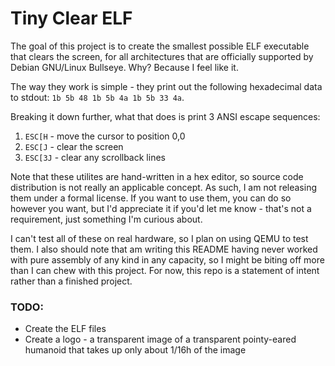 # Tiny Clear ELF
The goal of this project is to create the smallest possible ELF executable that clears the screen, for all architectures that are officially supported by Debian GNU/Linux Bullseye. Why? Because I feel like it.

The way they work is simple - they print out the following hexadecimal data to stdout: `1b 5b 48 1b 5b 4a 1b 5b 33 4a`.

Breaking it down further, what that does is print 3 ANSI escape sequences:
1. `ESC[H` - move the cursor to position 0,0
2. `ESC[J` - clear the screen
3. `ESC[3J` - clear any scrollback lines

Note that these utilites are hand-written in a hex editor, so source code distribution is not really an applicable concept. As such, I am not releasing them under a formal license. If you want to use them, you can do so however you want, but I'd appreciate it if you'd let me know - that's not a requirement, just something I'm curious about.

I can't test all of these on real hardware, so I plan on using QEMU to test them. I also should note that am writing this README having never worked with pure assembly of any kind in any capacity, so I might be biting off more than I can chew with this project. For now, this repo is a statement of intent rather than a finished project.


### TODO:

* Create the ELF files
* Create a logo - a transparent image of a transparent pointy-eared humanoid that takes up only about 1/16h of the image
